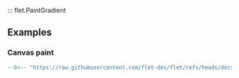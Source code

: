 ::: flet.PaintGradient

## Examples

### Canvas paint

```python
--8<-- "https://raw.githubusercontent.com/flet-dev/flet/refs/heads/docs/fix-links/sdk/python/examples/controls/types/paint-gradient/canvas-paint.py"
```
